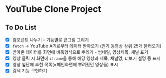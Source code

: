 # YouTube Clone Project

## To Do List

- [x] 컴포넌트 나누기 - 기능별로 큰그림 그리기
- [x] `fetch` → YouTube API로부터 데이터 받아오기 (인기 동영상 상위 25개 불러오기)
- [x] 받아온 데이터를 화면에 바둑형식으로 뿌리기 - 썸네일, 영상제목, 채널 표기
- [x] 영상 클릭 시 화면에 `iframe`을 통해 해당 영상과 제목, 채널명, 더보기 설명 등 표시
- [x] 영상 옆단에 추천 목록(=메인화면에 뿌려줬던 영상들) 표시
- [x] 검색 기능 구현하기
